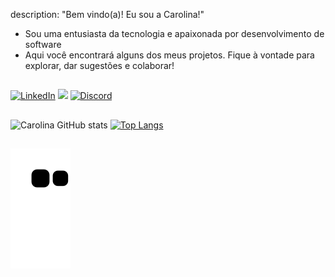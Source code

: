 description:  "Bem vindo(a)! Eu sou a Carolina!"

- Sou uma entusiasta da tecnologia e apaixonada por desenvolvimento de software 
- Aqui você encontrará alguns dos meus projetos. Fique à vontade para explorar, dar sugestões e colaborar!


  
 
 </div>

##

[![LinkedIn](https://img.shields.io/badge/LinkedIn-0077B5?style=for-the-badge&logo=linkedin&logoColor=white)](https://www.linkedin.com/in/carolinacosta-dev/)
<img src="https://img.shields.io/badge/Gmail-D14836?style=for-the-badge&logo=gmail&logoColor=white">
[![Discord](https://img.shields.io/badge/Discord-7289DA?style=for-the-badge&logo=discord&logoColor=white)](https://discord.gg/5pu3HUscRd)



  
  ##
  
  <div>
    
   ![Carolina GitHub stats](https://github-readme-stats.vercel.app/api?username=carollinacosta&theme=radical)
  [![Top Langs](https://github-readme-stats.vercel.app/api/top-langs/?username=carollinacosta&layout=donut&theme=radical)](https://github.com/anuraghazra/github-readme-stats)
    
  </div>
  
  ##

  ![Snake animation](https://github.com/rafaballerini/rafaballerini/blob/output/github-contribution-grid-snake.svg)
 
</div>
